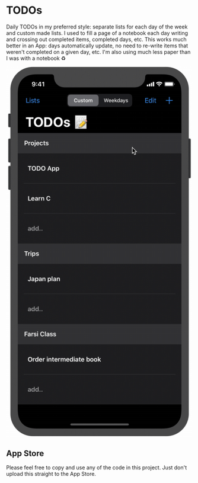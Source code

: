 # TODOs

Daily TODOs in my preferred style: separate lists for each day of the week and custom made lists. I used to fill a page of a notebook each day writing and crossing out completed items, completed days, etc. This works much better in an App: days automatically update, no need to re-write items that weren't completed on a given day, etc. I'm also using much less paper than I was with a notebook :recycle:

![animated](photos/animated.gif)

## App Store

Please feel free to copy and use any of the code in this project. Just don't upload this straight to the App Store.
